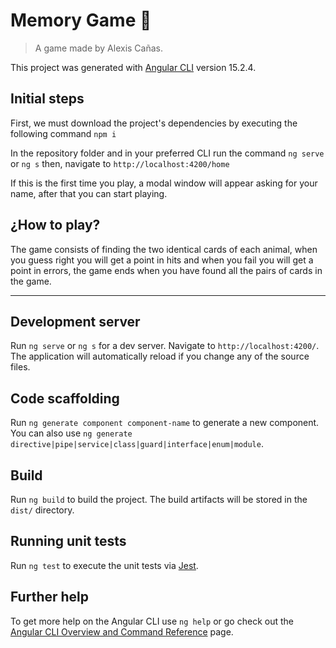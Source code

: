 # Memory Game 📝

> A game made by Alexis Cañas.

This project was generated with [Angular CLI](https://github.com/angular/angular-cli) version 15.2.4.

## Initial steps

First, we must download the project's dependencies by executing the following command `npm i`

In the repository folder and in your preferred CLI run the command `ng serve` or `ng s` then, navigate to `http://localhost:4200/home`

If this is the first time you play, a modal window will appear asking for your name, after that you can start playing.

## ¿How to play?

The game consists of finding the two identical cards of each animal, when you guess right you will get a point in hits and when you fail you will get a point in errors, the game ends when you have found all the pairs of cards in the game.

---

## Development server

Run `ng serve` or `ng s` for a dev server. Navigate to `http://localhost:4200/`. The application will automatically reload if you change any of the source files.

## Code scaffolding

Run `ng generate component component-name` to generate a new component. You can also use `ng generate directive|pipe|service|class|guard|interface|enum|module`.

## Build

Run `ng build` to build the project. The build artifacts will be stored in the `dist/` directory.

## Running unit tests

Run `ng test` to execute the unit tests via [Jest](https://jestjs.io/docs/getting-started).

## Further help

To get more help on the Angular CLI use `ng help` or go check out the [Angular CLI Overview and Command Reference](https://angular.io/cli) page.
